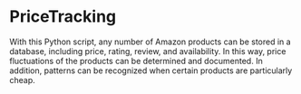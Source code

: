 # PriceTracking
With this Python script, any number of Amazon products can be stored in a database, including price, rating, review, and availability. In this way, price fluctuations of the products can be determined and documented. In addition, patterns can be recognized when certain products are particularly cheap.
